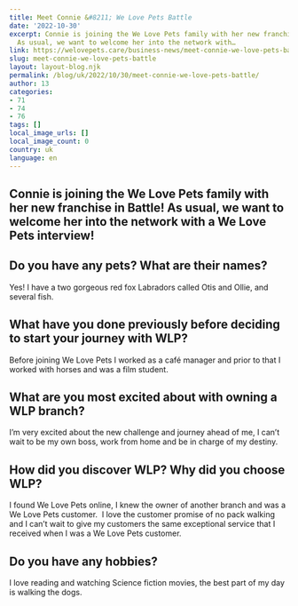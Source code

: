 ```yaml
---
title: Meet Connie &#8211; We Love Pets Battle
date: '2022-10-30'
excerpt: Connie is joining the We Love Pets family with her new franchise in Battle!
  As usual, we want to welcome her into the network with…
link: https://welovepets.care/business-news/meet-connie-we-love-pets-battle/
slug: meet-connie-we-love-pets-battle
layout: layout-blog.njk
permalink: /blog/uk/2022/10/30/meet-connie-we-love-pets-battle/
author: 13
categories:
- 71
- 74
- 76
tags: []
local_image_urls: []
local_image_count: 0
country: uk
language: en
---
```


## **Connie is joining the We Love Pets family with her new franchise in Battle! As usual, we want to welcome her into the network with a We Love Pets interview!**

## **Do you have any pets? What are their names?**

Yes! I have a two gorgeous red fox Labradors called Otis and Ollie, and several fish.

## **What have you done previously before deciding to start your journey with WLP?**

Before joining We Love Pets I worked as a café manager and prior to that I worked with horses and was a film student.

## **What are you most excited about with owning a WLP branch?**

I’m very excited about the new challenge and journey ahead of me, I can’t wait to be my own boss, work from home and be in charge of my destiny.

## **How did you discover WLP? Why did you choose WLP?**

I found We Love Pets online, I knew the owner of another branch and was a We Love Pets customer.  I love the customer promise of no pack walking and I can’t wait to give my customers the same exceptional service that I received when I was a We Love Pets customer.

## **Do you have any hobbies?**

I love reading and watching Science fiction movies, the best part of my day is walking the dogs.